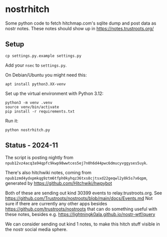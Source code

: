 # nostrhitch

Some python code to fetch hitchmap.com's sqlite dump and post data as nostr notes.
These notes should show up in https://notes.trustroots.org/


## Setup

```
cp settings.py.example settings.py
```

Add your `nsec` to `settings.py`.


On Debian/Ubuntu you might need this:

```
apt install python3.XX-venv
```


Set up the virtual environment with Python 3.12:

```
python3 -m venv .venv
source venv/bin/activate
pip install -r requirements.txt
```

Run it:

```
python nostrhitch.py
```


## Status - 2024-11

The script is posting nightly from `npub12vz4acq3a94qpfc9kwp98wwtces5ej7n0h6d44pwc6dmucyvggyses5uyk`.

There's also hitchwiki notes, coming from `npub1zmd4ydxpmkqg9ztm6tfph0kyhqz36txs8cjtsxd22geqwl2y8k5s7x6qpm`, generated by https://github.com/Hitchwiki/hwpybot

Both of these are sending out kind 30399 events to relay.trustroots.org. See https://github.com/Trustroots/nostroots/blob/main/docs/Events.md
Not sure if there are currently any other apps besides https://github.com/trustroots/nostroots that can do something useful with these notes, besides e.g. https://lightningk0ala.github.io/nostr-wtf/query

We can consider sending out kind 1 notes, to make this hitch stuff visible in the nostr social media sphere.
    
